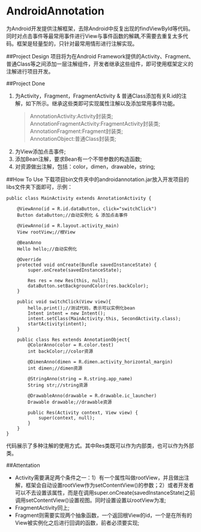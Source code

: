 AndroidAnnotation
=================

为Android开发提供注解框架，去除Android中反复出现的findViewById等代码。同时对点击事件等最常用事件进行View与事件函数的解耦,不需要去重复太多代码。框架是轻量型的，只针对最常用情形进行注解实现。


##Project Design
项目将为在Android Framework提供的Activity、Fragment、普通Class等之间添加一层注解组件，开发者继承这些组件，即可使用框架定义的注解进行项目开发。

##Project Done
1. 为Activity，Fragment，FragmentActivity & 普通Class添加有关R.id的注解，如下所示。继承这些类即可实现属性注解以及添加常用事件功能。  
	>AnnotationActivity:Activity封装类;   
	>AnnotationFragmentActivity:FragmentActivity封装类;   
	>AnnotationFragment:Fragment封装类;   
	>AnnotationObject:普通Class封装类; 
2. 为View添加点击事件;
3. 添加Bean注解，要求Bean有一个不带参数的构造函数;
4. 对资源做出注解，包括：color，dimen，drawable，string;


##How To Use
下载项目bin文件夹中的androidannotation.jar放入开发项目的libs文件夹下面即可，示例：
    
	public class MainActivity extends AnnotationActivity {
	
		@ViewAnno(id = R.id.dataButton, click="switchClick")
		Button dataButton;//自动实例化 & 添加点击事件
	
		@ViewAnno(id = R.layout.activity_main)
		View rootView;//根View
	
		@BeanAnno
		Hello hello;//自动实例化

		@Override
		protected void onCreate(Bundle savedInstanceState) {
			super.onCreate(savedInstanceState);
		
			Res res = new Res(this, null);
			dataButton.setBackgroundColor(res.backColor);
		}
	
		public void switchClick(View view){
			hello.print();//测试代码，表示可以实例化bean
			Intent intent = new Intent();
			intent.setClass(MainActivity.this, SecondActivity.class);
			startActivity(intent);
		}

		public class Res extends AnnotationObject{
			@ColorAnno(color = R.color.test)
			int backColor;//color资源

			@DimenAnno(dimen = R.dimen.activity_horizontal_margin)
			int dimen;//dimen资源

			@StringAnno(string = R.string.app_name)
			String str;//string资源

			@DrawableAnno(drawable = R.drawable.ic_launcher)
			Drawable drawable;//drawable资源
		
			public Res(Activity context, View view) {
				super(context, null);
			}
		}
	}

代码展示了多种注解的使用方式。其中Res类既可以作为内部类，也可以作为外部类。

##Attentation
- Activity需要满足两个条件之一：1）有一个属性叫做rootView，并且做出注解，框架会自动设置rootView作为setContentView()的参数；2）或者开发者可以不去设置该属性，而是在调用super.onCreate(savedInstanceState)之前调用setContentView()设置视图。同时设置设置以rootView为准;
- FragmentActivity同上;
- Fragment则需要实现两个抽象函数，一个返回根View的id，一个是在所有的View被实例化之后进行回调的函数，前者必须要实现;
